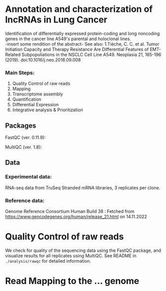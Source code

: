 # Annotation and characterization of lncRNAs in Lung Cancer
Identification of differentially expressed protein-coding and long noncoding genes in the cancer line A549's parental and
holoclonal lines.  
-insert some rendition of the abstract-
See also: 1.Tièche, C. C. et al. Tumor Initiation Capacity and Therapy Resistance Are Differential Features of EMT-Related Subpopuliations in the NSCLC Cell Line A549. Neoplasia 21, 185-196 (2019). doi:10.1016/j.neo.2018.09.008

### Main Steps:
1. Quality Control of raw reads
2. Mapping
3. Transcriptome assembly
4. Quantification
5. Differential Expression
6. Integrative analysis & Prioritization

## Packages
FastQC (ver. 0.11.9):

MultiQC (ver. 1.8):

## Data
### Experimental data:
RNA-seq data from TruSeq Stranded mRNA libraries, 3 replicates per clone.

### Reference data:
Genome Reference Consortium Human Build 38 : Fetched from https://www.gencodegenes.org/human/release_21.html on 14.11.2022

# Quality Control of raw reads
We check for quality of the sequencing data using the FastQC package, and visualize results for all replicates using MultiQC.
See README in `./analysis/rawqc` for detailed information.

# Read Mapping to the ... genome

